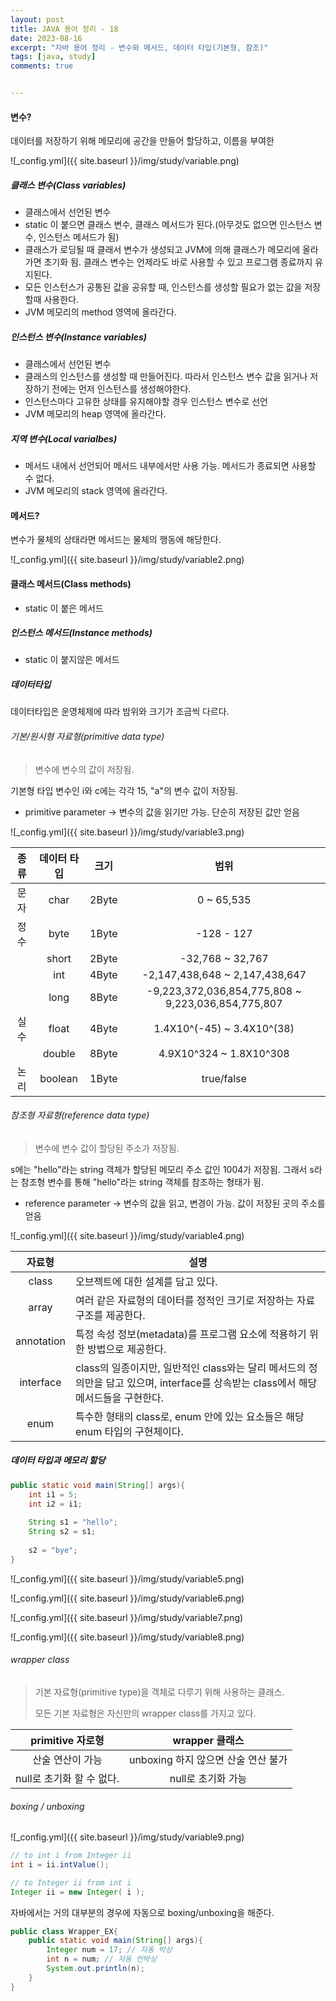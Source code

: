 ```yaml
---
layout: post
title: JAVA 용어 정리 - 18
date: 2023-08-16
excerpt: "자바 용어 정리 - 변수와 메서드, 데이터 타입(기본형, 참조)"
tags: [java, study]
comments: true


---
```


#### 변수?

데이터를 저장하기 위해 메모리에 공간을 만들어 할당하고, 이름을 부여한 

![_config.yml]({{ site.baseurl }}/img/study/variable.png)

##### 클래스 변수(Class variables)

- 클래스에서 선언된 변수
- static 이 붙으면 클래스 변수, 클래스 메서드가 된다.(아무것도 없으면 인스턴스 변수, 인스턴스 메서드가 됨)
- 클래스가 로딩될 때 클래서 변수가 생성되고 JVM에 의해 클래스가 메모리에 올라가면 초기화 됨. 클래스 변수는 언제라도 바로 사용할 수 있고 프로그램 종료까지 유지된다.
- 모든 인스턴스가 공통된 값을 공유할 때, 인스턴스를 생성할 필요가 없는 값을 저장할때 사용한다.
- JVM 메모리의 method 영역에 올라간다.

##### 인스턴스 변수(Instance variables)

- 클래스에서 선언된 변수
- 클래스의 인스턴스를 생성할 때 만들어진다. 따라서 인스턴스 변수 값을 읽거나 저장하기 전에는 먼저 인스턴스를 생성해야한다.
- 인스턴스마다 고유한 상태를 유지해야할 경우 인스턴스 변수로 선언
- JVM 메모리의 heap 영역에 올라간다.

##### 지역 변수(Local varialbes)

- 메서드 내에서 선언되어 메서드 내부에서만 사용 가능. 메서드가 종료되면 사용할 수 없다.
- JVM 메모리의 stack 영역에 올라간다.

#### 메서드?

변수가 물체의 상태라면 메서드는 물체의 행동에 해당한다.

![_config.yml]({{ site.baseurl }}/img/study/variable2.png)

#### 클래스 메서드(Class methods)

- static 이 붙은 메서드

##### 인스턴스 메서드(Instance methods)

- static 이 붙지않은 메서드

##### 데이터타입

데이터타입은 운영체제에 따라 밤위와 크기가 조금씩 다르다.

###### 기본/원시형 자료형(primitive data type)

> 변수에 변수의 값이 저장됨.

기본형 타입 변수인 i와 c에는 각각 15, "a"의 변수 값이 저장됨.

- primitive parameter -> 변수의 값을 읽기만 가능. 단순히 저장된 값만 얻음

![_config.yml]({{ site.baseurl }}/img/study/variable3.png)

| 종류 | 데이터 타입 | 크기  |                        범위                        |
| :--: | :---------: | :---: | :------------------------------------------------: |
| 문자 |    char     | 2Byte |                     0 ~ 65,535                     |
| 정수 |    byte     | 1Byte |                     -128 - 127                     |
|      |    short    | 2Byte |                  -32,768 ~ 32,767                  |
|      |     int     | 4Byte |           -2,147,438,648 ~ 2,147,438,647           |
|      |    long     | 8Byte | -9,223,372,036,854,775,808 ~ 9,223,036,854,775,807 |
| 실수 |    float    | 4Byte |             1.4X10^(-45) ~ 3.4X10^(38)             |
|      |   double    | 8Byte |              4.9X10^324 ~ 1.8X10^308               |
| 논리 |   boolean   | 1Byte |                     true/false                     |

###### 참조형 자료형(reference data type)

> 변수에 변수 값이 할당된 주소가 저장됨.

s에는 "hello"라는 string 객체가 할당된 메모리 주소 값인 1004가 저장됨. 그래서 s라는 참조형 변수를 통해 "hello"라는 string 객체를 참조하는 형태가 됨.

- reference parameter -> 변수의 값을 읽고, 변경이 가능. 값이 저장된 곳의 주소를 얻음

![_config.yml]({{ site.baseurl }}/img/study/variable4.png)

|   자료형   | 설명                                                         |
| :--------: | ------------------------------------------------------------ |
|   class    | 오브젝트에 대한 설계를 담고 있다.                            |
|   array    | 여러 같은 자료형의 데이터를 정적인 크기로 저장하는 자료구조를 제공한다. |
| annotation | 특정 속성 정보(metadata)를 프로그램 요소에 적용하기 위한 방법으로 제공한다. |
| interface  | class의 일종이지만, 일반적인 class와는 달리 메서드의 정의만을 담고 있으며, interface를 상속받는 class에서 해당 메서드들을 구현한다. |
|    enum    | 특수한 형태의 class로, enum 안에 있는 요소들은 해당 enum 타입의 구현체이다. |

##### 데이터 타입과 메모리 할당

```java
public static void main(String[] args){
    int i1 = 5;
    int i2 = i1;
    
    String s1 = "hello";
    String s2 = s1;
    
    s2 = "bye";
}
```

![_config.yml]({{ site.baseurl }}/img/study/variable5.png)

![_config.yml]({{ site.baseurl }}/img/study/variable6.png)

![_config.yml]({{ site.baseurl }}/img/study/variable7.png)

![_config.yml]({{ site.baseurl }}/img/study/variable8.png)

###### wrapper class

> 기본 자료형(primitive type)을 객체로 다루기 위해 사용하는 클래스.
>
> 모든 기본 자료형은 자신만의 wrapper class를 가지고 있다.

|     primitive 자로형      |           wrapper 클래스            |
| :-----------------------: | :---------------------------------: |
|     산술 연산이 가능      | unboxing 하지 않으면 산술 연산 불가 |
| null로 초기화 할 수 없다. |         null로 초기화 가능          |

###### boxing / unboxing

![_config.yml]({{ site.baseurl }}/img/study/variable9.png)

```java
// to int i from Integer ii
int i = ii.intValue();

// to Integer ii from int i
Integer ii = new Integer( i );
```

자바에서는 거의 대부분의 경우에 자동으로 boxing/unboxing을 해준다.

```java
public class Wrapper_EX{
    public static void main(String[] args){
        Integer num = 17; // 자동 박싱
        int n = num; // 자동 언박싱
        System.out.println(n);
    }
}
```

